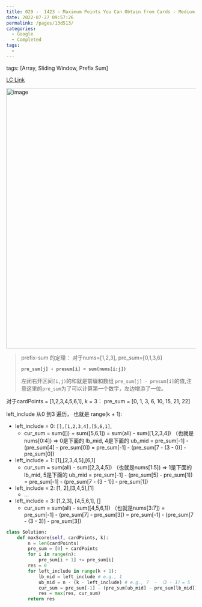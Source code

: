 ```yaml
---
title: 029 -  1423 - Maximum Points You Can Obtain from Cards - Medium
date: 2022-07-27 09:57:26
permalink: /pages/13d513/
categories:
  - Google
  - Completed
tags:
  - 
---
```

tags: [Array, Sliding Window, Prefix Sum]

[LC Link](https://leetcode.cn/problems/maximum-points-you-can-obtain-from-cards/)

<img width="693" alt="image" src="https://user-images.githubusercontent.com/41789327/180882060-5bd8131b-9080-4e04-acd4-2963058d71aa.png">


> prefix-sum 的定理： 对于nums=[1,2,3], pre_sum=[0,1,3,6]
>
>**`pre_sum[j] - presum[i] = sum(nums[i:j])`**  
>
>左闭右开区间`[i,j)`的和就是前缀和数组 `pre_sum[j] - presum[i]`的值,注意这里的`pre_sum`为了可以计算第一个数字，左边增添了一位。  


对于cardPoints = [1,2,3,4,5,6,1], k = 3：
pre_sum = [0, 1, 3, 6, 10, 15, 21, 22]

left_include 从0 到3 遍历， 也就是 range(k + 1):
- left_include = 0: `[],[1,2,3,4],[5,6,1]`, 
	- cur_sum = sum([]) + sum([5,6,1])
			= sum(all) - sum([1,2,3,4]) （也就是nums[0:4])  => 0是下面的 lb_mid, 4是下面的 ub_mid
			= pre_sum[-1] - (pre_sum[4] - pre_sum[0]) 
			= pre_sum[-1] - (pre_sum[7 - (3 - 0)] - pre_sum[0])
- left_include = 1: [1],[2,3,4,5],[6,1]
	- cur_sum = sum(all) - sum([2,3,4,5]) （也就是nums[1:5])  => 1是下面的 lb_mid, 5是下面的 ub_mid
			= pre_sum[-1] - (pre_sum[5] - pre_sum[1])  
			= pre_sum[-1] - (pre_sum[7 - (3 - 1)] - pre_sum[1])
- left_include = 2: [1, 2],[3,4,5],[1]
	- ...
- left_include = 3: [1,2,3], [4,5,6,1], []
	- cur_sum = sum(all) - sum([4,5,6,1]) （也就是nums[3:7])
			= pre_sum[-1] - (pre_sum[7] - pre_sum[3]) 
			= pre_sum[-1] - (pre_sum[7 - (3 - 3)] - pre_sum[3])


```python
class Solution:
	def maxScore(self, cardPoints, k):
		n = len(cardPoints)
		pre_sum = [0] + cardPoints
		for i in range(n):
			pre_sum[i + 1] += pre_sum[i]
		res = 0
		for left_include in range(k + 1):
			lb_mid = left_include # e.g., 1
			ub_mid = n - (k - left_include) # e.g., 7  - （3 - 1）= 5
			cur_sum = pre_sum[-1] - (pre_sum[ub_mid] - pre_sum[lb_mid])
			res = max(res, cur_sum)
		return res
```